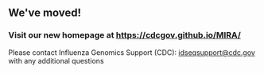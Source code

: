 ## We've moved!

### Visit our new homepage at https://cdcgov.github.io/MIRA/



Please contact Influenza Genomics Support (CDC): idseqsupport@cdc.gov with any additional questions
